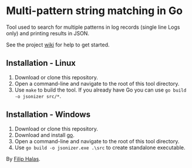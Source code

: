 Multi-pattern string matching in Go
==================
Tool used to search for multiple patterns in log records (single line Logs only) and printing results in JSON. 

See the project <a href="https://github.com/halafi/String-matching-Go/wiki">wiki</a> for help to get started.

Installation - Linux
-----------------------
1. Download or clone this repository.
2. Open a command-line and navigate to the root of this tool directory.
3. Use <code>make</code> to build the tool. If you already have Go you can use <code>go build -o jsonizer src/*</code>.


Installation - Windows
-----------------------
1. Download or clone this repository.
2. Download and install <a href="https://code.google.com/p/go/downloads/list">go</a>.
3. Open a command-line and navigate to the root of this tool directory.
4. Use <code>go build -o jsonizer.exe .\src</code> to create standalone executable.

By <a href="mailto:xgam33@gmail.com">Filip Halas</a>.
